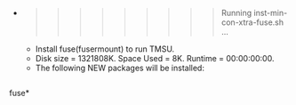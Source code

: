 * >>>>>>>>> Running inst-min-con-xtra-fuse.sh ...
  * Install fuse(fusermount) to run TMSU.
  * Disk size = 1321808K. Space Used = 8K. Runtime = 00:00:00:00.
  * The following NEW packages will be installed:
  ```bash
fuse*
  ```
